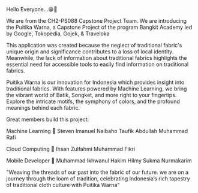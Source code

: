Hello Everyone...😁👋

We are from the CH2-PS088 Capstone Project Team. We are introducing the Puitika Warna, a Capstone Project of the program Bangkit Academy led by Google, Tokopedia, Gojek, & Traveloka

This application was created because the neglect of traditional fabric's unique origin and significance contributes to a loss of local identity. Meanwhile, the lack of information about traditional fabrics highlights the essential need for accessible tools to easily find information on traditional fabrics.

Puitika Warna is our innovation for Indonesia which provides insight into traditional fabrics. With features powered by Machine Learning, we bring the vibrant world of Batik, Songket, and more right to your fingertips. Explore the intricate motifs, the symphony of colors, and the profound meanings behind each fabric.

Great members build this project:

Machine Learning 🤖 Steven Imanuel Naibaho Taufik Abdullah Muhammad Rafi

Cloud Computing 💽 Ihsan Zulfahmi Muhammad Fikri

Mobile Developer 📲 Muhammad Ikhwanul Hakim Hilmy Sukma Nurmakarim

"Weaving the threads of our past into the fabric of our future. we are on a journey through the loom of tradition, celebrating Indonesia’s rich tapestry of traditional cloth culture with Puitika Warna"
